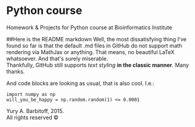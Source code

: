 # Python course
Homework &amp; Projects for Python course at Bioinformatics Institute

##Here is the README markdown
Well, the most dissatisfying thing I've found so far is that the default .md files in GitHub do not support math rendering
via MathJax or anything. That means, no beautiful LaTeX whatsoever. And that's surely miserable.  
Thankfully, GitHub still supports *text styling* **in the classic manner**. Many thanks.  
  
And code blocks are looking as usual, that is also cool. I.e.:
```
import numpy as np
will_you_be_happy = np.random.random(1) <= 0.0001
```
  
  
Yury A. Barbitoff, 2015.  
All rights reserved ©  